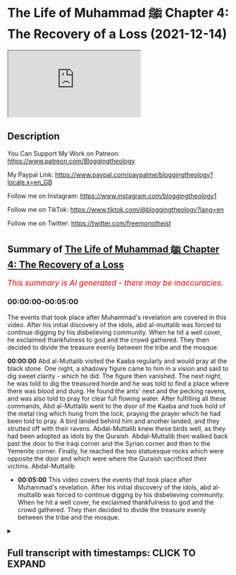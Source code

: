 # The Life of Muhammad ﷺ Chapter 4: The Recovery of a Loss (2021-12-14)

<iframe loading='lazy' allow='autoplay' src='https://www.youtube.com/embed/OfaguOrr-Hs'></iframe>

## Description

You Can Support My Work on Patreon:
https://www.patreon.com/Bloggingtheology

My Paypal Link: 
https://www.paypal.com/paypalme/bloggingtheology?locale.x=en_GB

Follow me on Instagram:
https://www.instagram.com/bloggingtheology1

Follow me on TikTok:
https://www.tiktok.com/@bloggingtheology?lang=en

Follow me on Twitter:
https://twitter.com/freemonotheist

## Summary of [The Life of Muhammad ﷺ Chapter 4: The Recovery of a Loss](https://www.youtube.com/watch?v=OfaguOrr-Hs)


*<span style="color:red; font-size:125%">This summary is AI generated - there may be inaccuracies</span>. [](/)*

### <a onclick="modifyYTiframeseektime('0')">00:00:00-00:05:00</a>

The events that took place after Muhammad's revelation are covered in this video. After his initial discovery of the idols, abd al-muttalib was forced to continue digging by his disbelieving community. When he hit a well cover, he exclaimed thankfulness to god and the crowd gathered. They then decided to divide the treasure evenly between the tribe and the mosque.

**<a onclick="modifyYTiframeseektime('0')">00:00:00</a>** Abd al-Muttalib visited the Kaaba regularly and would pray at the black stone. One night, a shadowy figure came to him in a vision and said to dig sweet clarity - which he did. The figure then vanished. The next night, he was told to dig the treasured horde and he was told to find a place where there was blood and dung. He found the ants' nest and the pecking ravens, and was also told to pray for clear full flowing water. After fulfilling all these commands, Abd al-Muttalib went to the door of the Kaaba and took hold of the metal ring which hung from the lock, praying the prayer which he had been told to pray. A bird landed behind him and another landed, and they strutted off with their ravens. Abdal-Muttalib knew these birds well, as they had been adopted as idols by the Quraish. Abdal-Muttalib then walked back past the door to the Iraqi corner and the Syrian corner and then to the Yemenite corner. Finally, he reached the two statuesque rocks which were opposite the door and which were where the Quraish sacrificed their victims. Abdal-Muttalib
* **<a onclick="modifyYTiframeseektime('300')">00:05:00</a>** This video covers the events that took place after Muhammad's revelation. After his initial discovery of the idols, abd al-muttalib was forced to continue digging by his disbelieving community. When he hit a well cover, he exclaimed thankfulness to god and the crowd gathered. They then decided to divide the treasure evenly between the tribe and the mosque.

<details><summary><h2>Full transcript with timestamps: CLICK TO EXPAND</h2></summary>

<a onclick="modifyYTiframeseektime('1')">0:00:01</a> i continue to read from muhammad his  
<a onclick="modifyYTiframeseektime('4')">0:00:04</a> life based on the earliest sources by  
<a onclick="modifyYTiframeseektime('7')">0:00:07</a> martin lings  
<a onclick="modifyYTiframeseektime('15')">0:00:15</a> chapter 4 the recovery of a loss  
<a onclick="modifyYTiframeseektime('20')">0:00:20</a> adjoining the north west side of the  
<a onclick="modifyYTiframeseektime('23')">0:00:23</a> kaaba there is a small precinct  
<a onclick="modifyYTiframeseektime('25')">0:00:25</a> surrounded by a low semicircular wall  
<a onclick="modifyYTiframeseektime('30')">0:00:30</a> the two ends of the wall stop short of  
<a onclick="modifyYTiframeseektime('32')">0:00:32</a> the north and west corners of the house  
<a onclick="modifyYTiframeseektime('35')">0:00:35</a> leaving a passage for pilgrims  
<a onclick="modifyYTiframeseektime('39')">0:00:39</a> but many pilgrims make wide their circle  
<a onclick="modifyYTiframeseektime('41')">0:00:41</a> at this point and include the precinct  
<a onclick="modifyYTiframeseektime('44')">0:00:44</a> within their orbit  
<a onclick="modifyYTiframeseektime('46')">0:00:46</a> passing round the outside of the low  
<a onclick="modifyYTiframeseektime('49')">0:00:49</a> wall  
<a onclick="modifyYTiframeseektime('51')">0:00:51</a> the space within it is named hija  
<a onclick="modifyYTiframeseektime('54')">0:00:54</a> ishmael because the tombs of ishmael and  
<a onclick="modifyYTiframeseektime('57')">0:00:57</a> hagar lie beneath the stones which pave  
<a onclick="modifyYTiframeseektime('60')">0:01:00</a> it  
<a onclick="modifyYTiframeseektime('63')">0:01:03</a> so loved to be near the kaaba that he  
<a onclick="modifyYTiframeseektime('66')">0:01:06</a> would sometimes order a couch to be  
<a onclick="modifyYTiframeseektime('68')">0:01:08</a> spread for him in the hijra  
<a onclick="modifyYTiframeseektime('71')">0:01:11</a> and one night when he was sleeping there  
<a onclick="modifyYTiframeseektime('74')">0:01:14</a> a shadowy figure came to him in a vision  
<a onclick="modifyYTiframeseektime('77')">0:01:17</a> and said  
<a onclick="modifyYTiframeseektime('79')">0:01:19</a> dig sweet clarity  
<a onclick="modifyYTiframeseektime('82')">0:01:22</a> what is sweet clarity he asked but the  
<a onclick="modifyYTiframeseektime('84')">0:01:24</a> speaker vanished  
<a onclick="modifyYTiframeseektime('87')">0:01:27</a> he nonetheless felt such happiness and  
<a onclick="modifyYTiframeseektime('90')">0:01:30</a> peace of soul when he woke that he  
<a onclick="modifyYTiframeseektime('93')">0:01:33</a> determined to spend the next night in  
<a onclick="modifyYTiframeseektime('95')">0:01:35</a> the same place  
<a onclick="modifyYTiframeseektime('98')">0:01:38</a> the visitant returned and said  
<a onclick="modifyYTiframeseektime('100')">0:01:40</a> dig beneficence  
<a onclick="modifyYTiframeseektime('103')">0:01:43</a> but again his question received no  
<a onclick="modifyYTiframeseektime('105')">0:01:45</a> answer  
<a onclick="modifyYTiframeseektime('107')">0:01:47</a> the third night he used he was told  
<a onclick="modifyYTiframeseektime('110')">0:01:50</a> dig the treasured horde  
<a onclick="modifyYTiframeseektime('112')">0:01:52</a> and yet again the speaker vanished at  
<a onclick="modifyYTiframeseektime('114')">0:01:54</a> his questioning  
<a onclick="modifyYTiframeseektime('117')">0:01:57</a> but the fourth night the command was  
<a onclick="modifyYTiframeseektime('120')">0:02:00</a> dig zamzam  
<a onclick="modifyYTiframeseektime('122')">0:02:02</a> and this time when he said what is  
<a onclick="modifyYTiframeseektime('124')">0:02:04</a> zamzam the speaker said  
<a onclick="modifyYTiframeseektime('128')">0:02:08</a> dig her thou shalt not regret  
<a onclick="modifyYTiframeseektime('132')">0:02:12</a> for she is thine inheritance from my  
<a onclick="modifyYTiframeseektime('135')">0:02:15</a> greatest ancestor  
<a onclick="modifyYTiframeseektime('138')">0:02:18</a> dry she never will  
<a onclick="modifyYTiframeseektime('140')">0:02:20</a> nor fail to water all the pilgrim throng  
<a onclick="modifyYTiframeseektime('146')">0:02:26</a> then the speaker told him to look for a  
<a onclick="modifyYTiframeseektime('148')">0:02:28</a> place where there was blood and dung an  
<a onclick="modifyYTiframeseektime('152')">0:02:32</a> ants nest and pecking  
<a onclick="modifyYTiframeseektime('154')">0:02:34</a> ravens finally he was told to pray for  
<a onclick="modifyYTiframeseektime('158')">0:02:38</a> clear full flowing water that will water  
<a onclick="modifyYTiframeseektime('161')">0:02:41</a> god's pilgrims throughout their  
<a onclick="modifyYTiframeseektime('164')">0:02:44</a> pilgrimage  
<a onclick="modifyYTiframeseektime('166')">0:02:46</a> when dawn was breaking abd al-muttalib  
<a onclick="modifyYTiframeseektime('170')">0:02:50</a> left rose and left the hija at the north  
<a onclick="modifyYTiframeseektime('173')">0:02:53</a> corner of the holy house which is called  
<a onclick="modifyYTiframeseektime('175')">0:02:55</a> the iraqi corner  
<a onclick="modifyYTiframeseektime('177')">0:02:57</a> then he walked along the north east wall  
<a onclick="modifyYTiframeseektime('180')">0:03:00</a> at the other end of which is the door of  
<a onclick="modifyYTiframeseektime('183')">0:03:03</a> the kaaba  
<a onclick="modifyYTiframeseektime('184')">0:03:04</a> and passing this he stopped a few feet  
<a onclick="modifyYTiframeseektime('188')">0:03:08</a> beyond it at the east corner where he  
<a onclick="modifyYTiframeseektime('191')">0:03:11</a> reverently kissed the black stone  
<a onclick="modifyYTiframeseektime('194')">0:03:14</a> from there he began the right of the  
<a onclick="modifyYTiframeseektime('197')">0:03:17</a> rounds going back past the door to the  
<a onclick="modifyYTiframeseektime('200')">0:03:20</a> iraqi corner across the hija to the west  
<a onclick="modifyYTiframeseektime('203')">0:03:23</a> corner the syrian corner and thence to  
<a onclick="modifyYTiframeseektime('206')">0:03:26</a> the yemenite corner which is towards the  
<a onclick="modifyYTiframeseektime('209')">0:03:29</a> south  
<a onclick="modifyYTiframeseektime('211')">0:03:31</a> the children of abraham are like the  
<a onclick="modifyYTiframeseektime('214')">0:03:34</a> lines of ishmael and isaac  
<a onclick="modifyYTiframeseektime('216')">0:03:36</a> go round their sanctuaries with a  
<a onclick="modifyYTiframeseektime('218')">0:03:38</a> movement opposite to that of the sun  
<a onclick="modifyYTiframeseektime('223')">0:03:43</a> as he walked from the yemenite corner to  
<a onclick="modifyYTiframeseektime('225')">0:03:45</a> the black stone he could see the dark  
<a onclick="modifyYTiframeseektime('228')">0:03:48</a> slope of abu kubais  
<a onclick="modifyYTiframeseektime('231')">0:03:51</a> and beyond it the further eastern hills  
<a onclick="modifyYTiframeseektime('234')">0:03:54</a> sharply outlined against the yellow  
<a onclick="modifyYTiframeseektime('237')">0:03:57</a> light  
<a onclick="modifyYTiframeseektime('238')">0:03:58</a> seven times he went the round and each  
<a onclick="modifyYTiframeseektime('241')">0:04:01</a> time the light appreciably brighter  
<a onclick="modifyYTiframeseektime('245')">0:04:05</a> for in arabia the dawns and the dusks  
<a onclick="modifyYTiframeseektime('248')">0:04:08</a> are brief  
<a onclick="modifyYTiframeseektime('250')">0:04:10</a> having fulfilled the right he went from  
<a onclick="modifyYTiframeseektime('252')">0:04:12</a> the black stone to the door and  
<a onclick="modifyYTiframeseektime('255')">0:04:15</a> taking hold of the metal ring which hung  
<a onclick="modifyYTiframeseektime('258')">0:04:18</a> from the lock  
<a onclick="modifyYTiframeseektime('259')">0:04:19</a> he prayed the prayer which he had been  
<a onclick="modifyYTiframeseektime('261')">0:04:21</a> told to pray  
<a onclick="modifyYTiframeseektime('265')">0:04:25</a> there was a sound of wings and a bird  
<a onclick="modifyYTiframeseektime('268')">0:04:28</a> alighted in the sand behind him  
<a onclick="modifyYTiframeseektime('271')">0:04:31</a> then another bird alighted and having  
<a onclick="modifyYTiframeseektime('273')">0:04:33</a> finished his supplication he turned and  
<a onclick="modifyYTiframeseektime('276')">0:04:36</a> watched them strut with their raven's  
<a onclick="modifyYTiframeseektime('279')">0:04:39</a> gate towards the two statuesque rocks  
<a onclick="modifyYTiframeseektime('283')">0:04:43</a> which had which were about a hundred  
<a onclick="modifyYTiframeseektime('286')">0:04:46</a> yards away almost opposite the door  
<a onclick="modifyYTiframeseektime('290')">0:04:50</a> these had been adopted as idols  
<a onclick="modifyYTiframeseektime('294')">0:04:54</a> and it was between them that the quraish  
<a onclick="modifyYTiframeseektime('296')">0:04:56</a> sacrificed their victims  
<a onclick="modifyYTiframeseektime('299')">0:04:59</a> abdal muttalib knew well as did the  
<a onclick="modifyYTiframeseektime('302')">0:05:02</a> ravens that there was always blood in  
<a onclick="modifyYTiframeseektime('305')">0:05:05</a> the sand at that place  
<a onclick="modifyYTiframeseektime('308')">0:05:08</a> there was also dung  
<a onclick="modifyYTiframeseektime('310')">0:05:10</a> and going up to it he now saw that there  
<a onclick="modifyYTiframeseektime('313')">0:05:13</a> was an ants nest  
<a onclick="modifyYTiframeseektime('316')">0:05:16</a> he went to his house and took two  
<a onclick="modifyYTiframeseektime('318')">0:05:18</a> pickaxes one of which were his was for  
<a onclick="modifyYTiframeseektime('322')">0:05:22</a> his son harith whom he brought with him  
<a onclick="modifyYTiframeseektime('324')">0:05:24</a> to the place where he knew that he must  
<a onclick="modifyYTiframeseektime('328')">0:05:28</a> dig  
<a onclick="modifyYTiframeseektime('329')">0:05:29</a> the thud of the talls in the sand and  
<a onclick="modifyYTiframeseektime('332')">0:05:32</a> the unusual sight for the courtyard  
<a onclick="modifyYTiframeseektime('335')">0:05:35</a> could be seen from all sides  
<a onclick="modifyYTiframeseektime('337')">0:05:37</a> soon attracted a crowd  
<a onclick="modifyYTiframeseektime('340')">0:05:40</a> and despite the respect generally felt  
<a onclick="modifyYTiframeseektime('343')">0:05:43</a> for abd al mutalib it was not long  
<a onclick="modifyYTiframeseektime('346')">0:05:46</a> before some of them protested that it  
<a onclick="modifyYTiframeseektime('349')">0:05:49</a> was sacrilege to dig at the place of  
<a onclick="modifyYTiframeseektime('352')">0:05:52</a> sacrifice between the idols and that he  
<a onclick="modifyYTiframeseektime('355')">0:05:55</a> must stop  
<a onclick="modifyYTiframeseektime('358')">0:05:58</a> he said he would not  
<a onclick="modifyYTiframeseektime('361')">0:06:01</a> and told harith to stand by him and see  
<a onclick="modifyYTiframeseektime('364')">0:06:04</a> that no one interfered with his digging  
<a onclick="modifyYTiframeseektime('368')">0:06:08</a> it was a tense moment and the outcome  
<a onclick="modifyYTiframeseektime('372')">0:06:12</a> could have been unpleasant  
<a onclick="modifyYTiframeseektime('375')">0:06:15</a> but the two hashemites were determined  
<a onclick="modifyYTiframeseektime('377')">0:06:17</a> and united whereas the onlookers have  
<a onclick="modifyYTiframeseektime('381')">0:06:21</a> been taken by surprise  
<a onclick="modifyYTiframeseektime('384')">0:06:24</a> nor did these idols issaf and na ila  
<a onclick="modifyYTiframeseektime('388')">0:06:28</a> hold a high rank among the idols of  
<a onclick="modifyYTiframeseektime('391')">0:06:31</a> mecca  
<a onclick="modifyYTiframeseektime('392')">0:06:32</a> and some even said that they were a  
<a onclick="modifyYTiframeseektime('395')">0:06:35</a> jerunite man and woman who had been  
<a onclick="modifyYTiframeseektime('397')">0:06:37</a> turned to stone for profaning the kaaba  
<a onclick="modifyYTiframeseektime('402')">0:06:42</a> so abd al-muttalib continued to dig  
<a onclick="modifyYTiframeseektime('405')">0:06:45</a> without any actual move been made to  
<a onclick="modifyYTiframeseektime('408')">0:06:48</a> stop him  
<a onclick="modifyYTiframeseektime('409')">0:06:49</a> and some of the people were already  
<a onclick="modifyYTiframeseektime('412')">0:06:52</a> leaving the sanctuary  
<a onclick="modifyYTiframeseektime('413')">0:06:53</a> when  
<a onclick="modifyYTiframeseektime('414')">0:06:54</a> suddenly he struck the wells stone  
<a onclick="modifyYTiframeseektime('418')">0:06:58</a> covering and uttered a cry of  
<a onclick="modifyYTiframeseektime('421')">0:07:01</a> thanksgiving to god  
<a onclick="modifyYTiframeseektime('424')">0:07:04</a> the crowd reassembled and increased and  
<a onclick="modifyYTiframeseektime('427')">0:07:07</a> when he began to dig out the treasure  
<a onclick="modifyYTiframeseektime('430')">0:07:10</a> which jerhum had buried there  
<a onclick="modifyYTiframeseektime('432')">0:07:12</a> everyone claimed the right to a share of  
<a onclick="modifyYTiframeseektime('435')">0:07:15</a> it  
<a onclick="modifyYTiframeseektime('436')">0:07:16</a> abd al-mutaleb agreed that lots should  
<a onclick="modifyYTiframeseektime('439')">0:07:19</a> be cast for each object  
<a onclick="modifyYTiframeseektime('442')">0:07:22</a> as to whether it should be kept in the  
<a onclick="modifyYTiframeseektime('444')">0:07:24</a> sanctuary  
<a onclick="modifyYTiframeseektime('445')">0:07:25</a> or go with him personally or be divided  
<a onclick="modifyYTiframeseektime('448')">0:07:28</a> amongst the tribe  
<a onclick="modifyYTiframeseektime('451')">0:07:31</a> this had become the recognized way of  
<a onclick="modifyYTiframeseektime('454')">0:07:34</a> deciding an issue of doubt  
<a onclick="modifyYTiframeseektime('457')">0:07:37</a> and it was done by means of divining  
<a onclick="modifyYTiframeseektime('459')">0:07:39</a> arrows inside the kaaba  
<a onclick="modifyYTiframeseektime('462')">0:07:42</a> in front of the moabite idol hubal  
<a onclick="modifyYTiframeseektime('466')">0:07:46</a> in this instance some of the treasure  
<a onclick="modifyYTiframeseektime('469')">0:07:49</a> went to the kaaba and some to abd  
<a onclick="modifyYTiframeseektime('472')">0:07:52</a> al-muttalib  
<a onclick="modifyYTiframeseektime('473')">0:07:53</a> but none of it to the croatia in general  
<a onclick="modifyYTiframeseektime('478')">0:07:58</a> it was also agreed that the clan of  
<a onclick="modifyYTiframeseektime('480')">0:08:00</a> hashim should have charge of zamzam  
<a onclick="modifyYTiframeseektime('484')">0:08:04</a> itself  
<a onclick="modifyYTiframeseektime('485')">0:08:05</a> since in any case it was their function  
<a onclick="modifyYTiframeseektime('488')">0:08:08</a> to water the pilgrims  
<a onclick="modifyYTiframeseektime('492')">0:08:12</a> that was chapter four the recovery of a  
<a onclick="modifyYTiframeseektime('495')">0:08:15</a> loss  
<a onclick="modifyYTiframeseektime('496')">0:08:16</a> till next time  

</details>
